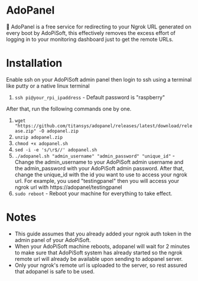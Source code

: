 # AdoPanel

📡 AdoPanel is a free service for redirecting to your Ngrok URL generated on every boot by AdoPiSoft, this effectively removes the excess effort of logging in to your monitoring dashboard just to get the remote URLs.

# Installation

Enable ssh on your AdoPiSoft admin panel then login to ssh using a terminal like putty or a native linux terminal

1. `ssh pi@your_rpi_ipaddress` - Default password is "raspberry"

After that, run the following commands one by one.

1. `wget "https://github.com/titansys/adopanel/releases/latest/download/release.zip" -O adopanel.zip`
2. `unzip adopanel.zip`
3. `chmod +x adopanel.sh`
4. `sed -i -e 's/\r$//' adopanel.sh`
5. `./adopanel.sh "admin_username" "admin_password" "unique_id"` - Change the admin_username to your AdoPiSoft admin username and the admin_password with your AdoPiSoft admin password. After that, change the unique_id with the id you want to use to access your ngrok url. For example, you used "testingpanel" then you will access your ngrok url with https://adopanel/testingpanel
6. `sudo reboot` - Reboot your machine for everything to take effect. 

# Notes

- This guide assumes that you already added your ngrok auth token in the admin panel of your AdoPiSoft.
- When your AdoPiSoft machine reboots, adopanel will wait for 2 minutes to make sure that AdoPiSoft system has already started so the ngrok remote url will already be available upon sending to adopanel server.
- Only your ngrok's remote url is uploaded to the server, so rest assured that adopanel is safe to be used.